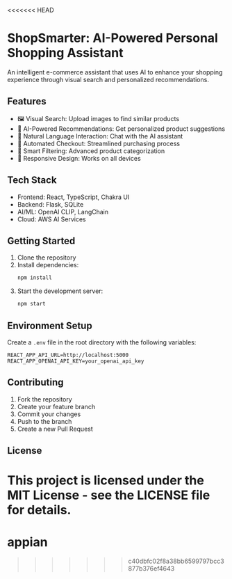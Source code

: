 <<<<<<< HEAD
# ShopSmarter: AI-Powered Personal Shopping Assistant

An intelligent e-commerce assistant that uses AI to enhance your shopping experience through visual search and personalized recommendations.

## Features

- 🖼️ Visual Search: Upload images to find similar products
- 🤖 AI-Powered Recommendations: Get personalized product suggestions
- 💬 Natural Language Interaction: Chat with the AI assistant
- 🛒 Automated Checkout: Streamlined purchasing process
- 🎯 Smart Filtering: Advanced product categorization
- 📱 Responsive Design: Works on all devices

## Tech Stack

- Frontend: React, TypeScript, Chakra UI
- Backend: Flask, SQLite
- AI/ML: OpenAI CLIP, LangChain
- Cloud: AWS AI Services

## Getting Started

1. Clone the repository
2. Install dependencies:
   ```bash
   npm install
   ```
3. Start the development server:
   ```bash
   npm start
   ```

## Environment Setup

Create a `.env` file in the root directory with the following variables:
```
REACT_APP_API_URL=http://localhost:5000
REACT_APP_OPENAI_API_KEY=your_openai_api_key
```

## Contributing

1. Fork the repository
2. Create your feature branch
3. Commit your changes
4. Push to the branch
5. Create a new Pull Request

## License

This project is licensed under the MIT License - see the LICENSE file for details. 
=======
# appian
>>>>>>> c40dbfc02f8a38bb6599797bcc3877b376ef4643
